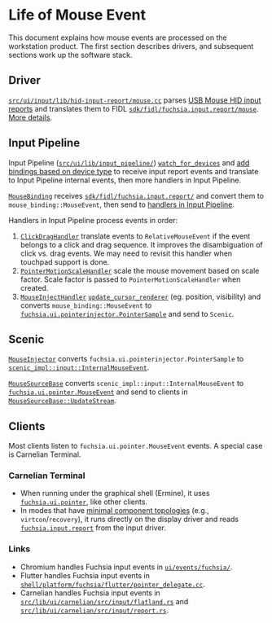 # Life of Mouse Event

This document explains how mouse events are processed on the workstation
product. The first section describes drivers, and subsequent sections work up
the software stack.

## Driver

[`src/ui/input/lib/hid-input-report/mouse.cc`][1] parses
[USB Mouse HID input reports][6] and translates them to FIDL
[`sdk/fidl/fuchsia.input.report/mouse`][2]. [More details][23].

## Input Pipeline

Input Pipeline ([`src/ui/lib/input_pipeline/`][3]) [`watch_for_devices`][4] and
[add bindings based on device type][5] to receive input report events and
translate to Input Pipeline internal events, then more handlers in Input
Pipeline.

[`MouseBinding`][7] receives [`sdk/fidl/fuchsia.input.report/`][8] and convert
them to `mouse_binding::MouseEvent`, then send to
[handlers in Input Pipeline][24].

Handlers in Input Pipeline process events in order:

1.  [`ClickDragHandler`][9] translate events to `RelativeMouseEvent` if the
    event belongs to a click and drag sequence. It improves the disambiguation
    of click vs. drag events. We may need to revisit this handler when touchpad
    support is done.
1.  [`PointerMotionScaleHandler`][10] scale the mouse movement based on scale
    factor. Scale factor is passed to `PointerMotionScaleHandler` when created.
1.  [`MouseInjectHandler`][11] [`update_cursor_renderer`][22] (eg. position,
    visibility) and converts `mouse_binding::MouseEvent` to
    [`fuchsia.ui.pointerinjector.PointerSample`][12] and send to `Scenic`.

## Scenic

[`MouseInjector`][13] converts `fuchsia.ui.pointerinjector.PointerSample` to
[`scenic_impl::input::InternalMouseEvent`][14].

[`MouseSourceBase`][15] converts `scenic_impl::input::InternalMouseEvent` to
[`fuchsia.ui.pointer.MouseEvent`][16] and send to clients in
[`MouseSourceBase::UpdateStream`][21].

## Clients

Most clients listen to `fuchsia.ui.pointer.MouseEvent` events. A special case is
Carnelian Terminal.

### Carnelian Terminal

-   When running under the graphical shell (Ermine), it uses
    [`fuchsia.ui.pointer`][17], like other clients.
-   In modes that have [minimal component topologies][25] (e.g.,
    `virtcon`/`recovery`), it runs directly on the display driver and reads
    [`fuchsia.input.report`][18] from the input driver.

### Links

-   Chromium handles Fuchsia input events in [`ui/events/fuchsia/`][19].
-   Flutter handles Fuchsia input events in
    [`shell/platform/fuchsia/flutter/pointer_delegate.cc`][20].
-   Carnelian handles Fuchsia input events in
    [`src/lib/ui/carnelian/src/input/flatland.rs`][17] and
    [`src/lib/ui/carnelian/src/input/report.rs`][18].

<!-- xrefs -->

[1]: /src/ui/input/lib/hid-input-report/mouse.cc
[2]: /sdk/fidl/fuchsia.input.report/mouse.fidl
[3]: /src/ui/lib/input_pipeline/
[4]: https://cs.opensource.google/fuchsia/fuchsia/+/main:src/ui/lib/input_pipeline/src/input_pipeline.rs?q=%22fn%20watch_for_devices%22
[5]: https://cs.opensource.google/fuchsia/fuchsia/+/main:src/ui/lib/input_pipeline/src/input_device.rs?q=%22fn%20get_device_binding%22
[6]: https://www.usb.org/hid
[7]: /src/ui/lib/input_pipeline/src/mouse_binding.rs
[8]: /sdk/fidl/fuchsia.input.report/
[9]: /src/ui/lib/input_pipeline/src/click_drag_handler.rs
[10]: /src/ui/lib/input_pipeline/src/pointer_motion_scale_handler.rs
[11]: /src/ui/lib/input_pipeline/src/mouse_injector_handler.rs
[12]: /sdk/fidl/fuchsia.ui.pointerinjector/
[13]: https://cs.opensource.google/fuchsia/fuchsia/+/main:src/ui/scenic/lib/input/mouse_injector.cc?q=%22InternalMouseEvent%20MouseInjector::PointerInjectorEventToInternalMouseEvent%22
[14]: /src/ui/scenic/lib/input/internal_pointer_event.h
[15]: https://cs.opensource.google/search?q=%22fuchsia::ui::pointer::MousePointerSample%20MouseSourceBase::NewPointerSample%22
[16]: /sdk/fidl/fuchsia.ui.pointer/mouse.fidl
[17]: /src/lib/ui/carnelian/src/input/flatland.rs
[18]: /src/lib/ui/carnelian/src/input/report.rs
[19]: https://source.chromium.org/chromium/chromium/src/+/main:ui/events/fuchsia
[20]: https://github.com/flutter/engine/blob/main/shell/platform/fuchsia/flutter/pointer_delegate.cc
[21]: https://cs.opensource.google/fuchsia/fuchsia/+/main:src/ui/scenic/lib/input/mouse_source_base.cc?q=%22MouseSourceBase::UpdateStream%22
[22]: https://cs.opensource.google/fuchsia/fuchsia/+/main:src/ui/lib/input_pipeline/src/mouse_injector_handler.rs?q=%22fn%20update_cursor_renderer%22
[23]: /doc/development/drivers/concepts/driver_architectures/input_drivers/input.md
[24]: /doc/contribute/governance/rfcs/0096_user_input_arch#input-pipeline.md
[25]: /doc/contribute/governance/rfcs/0094_carnelian_virtcon.md
